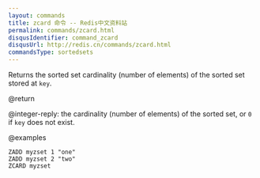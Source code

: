 ```yaml
---
layout: commands
title: zcard 命令 -- Redis中文资料站
permalink: commands/zcard.html
disqusIdentifier: command_zcard
disqusUrl: http://redis.cn/commands/zcard.html
commandsType: sortedsets
---
```


Returns the sorted set cardinality (number of elements) of the sorted set stored
at `key`.

@return

@integer-reply: the cardinality (number of elements) of the sorted set, or `0`
if `key` does not exist.

@examples

```cli
ZADD myzset 1 "one"
ZADD myzset 2 "two"
ZCARD myzset
```
